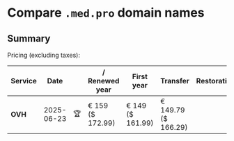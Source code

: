 # Compare `.med.pro` domain names

## Summary

Pricing (excluding taxes):

| Service | Date |  | / Renewed year | First year | Transfer | Restoration |
|--|--|--|--|--|--|--|
| **OVH** | 2025-06-23 | 🏆 | € 159<br>($ 172.99) | € 149<br>($ 161.99) | € 149.79<br>($ 166.29) |  |
